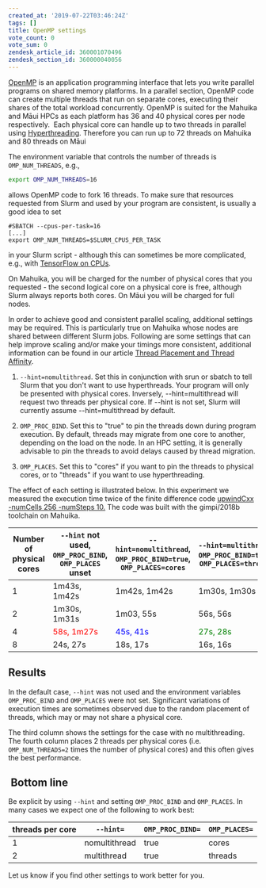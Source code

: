 ```yaml
---
created_at: '2019-07-22T03:46:24Z'
tags: []
title: OpenMP settings
vote_count: 0
vote_sum: 0
zendesk_article_id: 360001070496
zendesk_section_id: 360000040056
---
```


[OpenMP](https://en.wikipedia.org/wiki/OpenMP) is an application
programming interface that lets you write parallel programs on shared
memory platforms. In a parallel section, OpenMP code can create multiple
threads that run on separate cores, executing their shares of the total
workload concurrently. OpenMP is suited for the Mahuika and Māui HPCs as
each platform has 36 and 40 physical cores per node respectively.  Each
physical core can handle up to two threads in parallel using
[Hyperthreading](../../Scientific_Computing/Batch_Jobs/Hyperthreading.md).
Therefore you can run up to 72 threads on Mahuika and 80 threads on Māui

The environment variable that controls the number of threads is
`OMP_NUM_THREADS`, e.g.,

```sh
export OMP_NUM_THREADS=16
```

allows OpenMP code to fork 16 threads. To make sure that resources
requested from Slurm and used by your program are consistent, is usually
a good idea to set

```sl
#SBATCH --cpus-per-task=16
[...]
export OMP_NUM_THREADS=$SLURM_CPUS_PER_TASK
```

in your Slurm script - although this can sometimes be more complicated,
e.g., with [TensorFlow on
CPUs](../../Scientific_Computing/Supported_Applications/TensorFlow_on_CPUs.md).

On Mahuika, you will be charged for the number of physical cores that
you requested - the second logical core on a physical core is free,
although Slurm always reports both cores. On Māui you will be charged
for full nodes.

In order to achieve good and consistent parallel scaling, additional
settings may be required. This is particularly true on Mahuika whose
nodes are shared between different Slurm jobs. Following are some
settings that can help improve scaling and/or make your timings more
consistent, additional information can be found in our article [Thread
Placement and Thread
Affinity](../../Scientific_Computing/HPC_Software_Environment/Thread_Placement_and_Thread_Affinity.md).

1. `--hint=nomultithread`. Set this in conjunction with srun or sbatch to
tell Slurm that you don't want to use hyperthreads. Your program will
only be presented with physical cores. Inversely, --hint=multithread
will request two threads per physical core. If --hint is not set, Slurm
will currently assume --hint=multithread by default.

2. `OMP_PROC_BIND`. Set this to "true" to pin the threads down during
program execution. By default, threads may migrate from one core to
another, depending on the load on the node. In an HPC setting, it is
generally advisable to pin the threads to avoid delays caused by thread
migration.

3. `OMP_PLACES`. Set this to "cores" if you want to pin the threads to
physical cores, or to "threads" if you want to use hyperthreading. 

The effect of each setting is illustrated below. In this experiment we
measured the execution time twice of the finite difference
code [upwindCxx -numCells 256 -numSteps
10.](https://github.com/pletzer/fidibench) The code was built with the
gimpi/2018b toolchain on Mahuika.


| Number of physical cores | `--hint` not used, `OMP_PROC_BIND`, `OMP_PLACES` unset | `--hint=nomultithread`, `OMP_PROC_BIND=true`, `OMP_PLACES=cores` | `--hint=multithread`, `OMP_PROC_BIND=true`. `OMP_PLACES=threads` |
|--------------------|----------------------|----------------------|---------------------|
| 1 | 1m43s, 1m42s | 1m42s, 1m42s | 1m30s, 1m30s |
| 2 | 1m30s, 1m31s | 1m03, 55s | 56s, 56s |
| 4 | <span style="color:red">58s, 1m27s</span> | <span style="color:blue">45s, 41s</span> | <span style="color:green">27s, 28s</span> |
| 8 | 24s, 27s | 18s, 17s | 16s, 16s |


## Results

In the default case, `--hint` was not used and the environment variables
`OMP_PROC_BIND` and `OMP_PLACES` were not set. Significant variations of
execution times are sometimes observed due to the random placement of
threads, which may or may not share a physical core. 

The third column shows the settings for the case with no multithreading.
The fourth column places 2 threads per physical cores (i.e.
`OMP_NUM_THREADS=2` times the number of physical cores) and this often
gives the best performance.

##  Bottom line

Be explicit by using `--hint` and setting `OMP_PROC_BIND` and `OMP_PLACES`.
In many cases we expect one of the following to work best:

| threads per core | `--hint=`     | `OMP_PROC_BIND=` | `OMP_PLACES=` |
|------------------|---------------|------------------|--------------|
| 1                | nomultithread | true             | cores        |
| 2                | multithread   | true             | threads      |

Let us know if you find other settings to work better for you.
